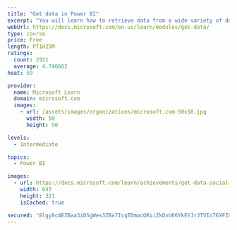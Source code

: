 ```yaml
---
title: "Get data in Power BI"
excerpt: "You will learn how to retrieve data from a wide variety of data sources, including Microsoft Excel, relational databases, and NoSQL data stores. You will also learn how to improve performance while retrieving data."
webUrl: https://docs.microsoft.com/en-us/learn/modules/get-data/
type: course
price: Free
length: PT1H25M
ratings:
  count: 2921
  average: 4.746662
heat: 59

provider:
  name: Microsoft Learn
  domain: microsoft.com
  images:
    - url: /assets/images/organizations/microsoft.com-50x50.jpg
      width: 50
      height: 50

levels:
  - Intermediate

topics:
  - Power BI

images:
  - url: https://docs.microsoft.com/learn/achievements/get-data-social.png
    width: 643
    height: 321
    isCached: true

secured: "8lgy8c4EZBaa3iDSgWes3ZBa7IcqTDmacQRiiZkDvU66YkEYJrJTVIoTEXFZ4L/3mNlVqOkMA7D7hMiku6feleiu4iIHdyQQ5INYFeqkS0vcpWcoD/l2s6eJx2ivAIBCFUrzXCsMjW05piMIV5c9i91QGYksPGr5/VtAdbgNQdgY+P55pxXS/TOYqdXfSzXBFSCMeylcvEJIQlTQO9KLmMNxjUh1r/swrbD6zn0FvTLfVQg2Abq4yLo5f9dcLYi0yGdqYFZPAD/PO54hKjS5pWnZrnFcVDVW14TRC4XDWFPEstlemoRkBDZ2wCZtSfFNKfEarHMa38GT6P0aYQi9BDqc7m8js9IrrTEZxdIe0uhaxA40p/BkcFf37ZKLSRQZKaH54eHTOcGqLwyslRz5z0GZ1KwO4uGXI/8z5M94Y6E=;2RRnEdA5n7sWcc2J2+4GKg=="
---
```


